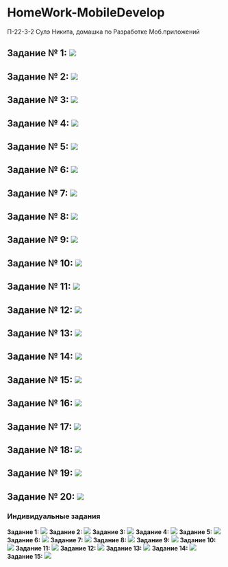 # HomeWork-MobileDevelop
П-22-3-2 Сулэ Никита, домашка по Разработке Моб.приложений

## Задание № 1: ![](https://github.com/NikitaSule/HomeWork-MobileDevelop/blob/main/screens/1.PNG)
## Задание № 2: ![](https://github.com/NikitaSule/HomeWork-MobileDevelop/blob/main/screens/2.PNG)
## Задание № 3: ![](https://github.com/NikitaSule/HomeWork-MobileDevelop/blob/main/screens/3.PNG)
## Задание № 4: ![](https://github.com/NikitaSule/HomeWork-MobileDevelop/blob/main/screens/4.PNG)
## Задание № 5: ![](https://github.com/NikitaSule/HomeWork-MobileDevelop/blob/main/screens/5.PNG)
## Задание № 6: ![](https://github.com/NikitaSule/HomeWork-MobileDevelop/blob/main/screens/6.PNG)
## Задание № 7: ![](https://github.com/NikitaSule/HomeWork-MobileDevelop/blob/main/screens/7.PNG)
## Задание № 8: ![](https://github.com/NikitaSule/HomeWork-MobileDevelop/blob/main/screens/8.PNG)
## Задание № 9: ![](https://github.com/NikitaSule/HomeWork-MobileDevelop/blob/main/screens/9.PNG)
## Задание № 10: ![](https://github.com/NikitaSule/HomeWork-MobileDevelop/blob/main/screens/10.PNG)
## Задание № 11: ![](https://github.com/NikitaSule/HomeWork-MobileDevelop/blob/main/screens/11.PNG)
## Задание № 12: ![](https://github.com/NikitaSule/HomeWork-MobileDevelop/blob/main/screens/12.PNG)
## Задание № 13: ![](https://github.com/NikitaSule/HomeWork-MobileDevelop/blob/main/screens/13.PNG)
## Задание № 14: ![](https://github.com/NikitaSule/HomeWork-MobileDevelop/blob/main/screens/14.PNG)
## Задание № 15: ![](https://github.com/NikitaSule/HomeWork-MobileDevelop/blob/main/screens/15.PNG)
## Задание № 16: ![](https://github.com/NikitaSule/HomeWork-MobileDevelop/blob/main/screens/16.PNG)
## Задание № 17: ![](https://github.com/NikitaSule/HomeWork-MobileDevelop/blob/main/screens/17.PNG)
## Задание № 18: ![](https://github.com/NikitaSule/HomeWork-MobileDevelop/blob/main/screens/18.PNG)
## Задание № 19: ![](https://github.com/NikitaSule/HomeWork-MobileDevelop/blob/main/screens/19.PNG)
## Задание № 20: ![](https://github.com/NikitaSule/HomeWork-MobileDevelop/blob/main/screens/20.PNG)

### Индивидуальные задания

**Задание 1:** ![](https://github.com/NikitaSule/HomeWork-MobileDevelop/blob/main/screens/personwork/1.png)
**Задание 2:** ![](https://github.com/NikitaSule/HomeWork-MobileDevelop/blob/main/screens/personwork/2.png)
**Задание 3:** ![](https://github.com/NikitaSule/HomeWork-MobileDevelop/blob/main/screens/personwork/3.png)
**Задание 4:** ![](https://github.com/NikitaSule/HomeWork-MobileDevelop/blob/main/screens/personwork/4.png)
**Задание 5:** ![](https://github.com/NikitaSule/HomeWork-MobileDevelop/blob/main/screens/personwork/5.png)
**Задание 6:** ![](https://github.com/NikitaSule/HomeWork-MobileDevelop/blob/main/screens/personwork/6.png)
**Задание 7:** ![](https://github.com/NikitaSule/HomeWork-MobileDevelop/blob/main/screens/personwork/7.png)
**Задание 8:** ![](https://github.com/NikitaSule/HomeWork-MobileDevelop/blob/main/screens/personwork/8.png)
**Задание 9:** ![](https://github.com/NikitaSule/HomeWork-MobileDevelop/blob/main/screens/personwork/9.png)
**Задание 10:** ![](https://github.com/NikitaSule/HomeWork-MobileDevelop/blob/main/screens/personwork/10.png)
**Задание 11:** ![](https://github.com/NikitaSule/HomeWork-MobileDevelop/blob/main/screens/personwork/11.png)
**Задание 12:** ![](https://github.com/NikitaSule/HomeWork-MobileDevelop/blob/main/screens/personwork/12.png)
**Задание 13:** ![](https://github.com/NikitaSule/HomeWork-MobileDevelop/blob/main/screens/personwork/13.png)
**Задание 14:** ![](https://github.com/NikitaSule/HomeWork-MobileDevelop/blob/main/screens/personwork/14.png)
**Задание 15:** ![](https://github.com/NikitaSule/HomeWork-MobileDevelop/blob/main/screens/personwork/15.png)
